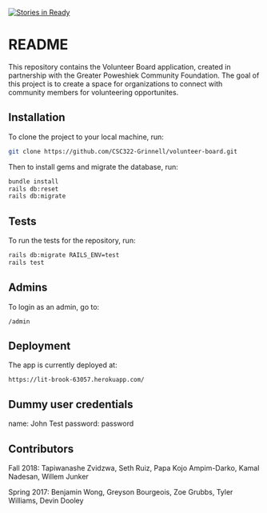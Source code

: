 [![Stories in Ready](https://badge.waffle.io/CSC322-Grinnell/volunteer-board.png?label=ready&title=Ready)](https://waffle.io/CSC322-Grinnell/volunteer-board)
# README
This repository contains the Volunteer Board application, created in partnership with the Greater Poweshiek Community Foundation. The goal of this project is to create a space for organizations to connect with community members for volunteering opportunites.

## Installation
To clone the project to your local machine, run:
```bash
git clone https://github.com/CSC322-Grinnell/volunteer-board.git
```

Then to install gems and migrate the database, run:
```bash
bundle install
rails db:reset
rails db:migrate
```

## Tests
To run the tests for the repository, run:
```bash
rails db:migrate RAILS_ENV=test
rails test
```

## Admins
To login as an admin, go to:
```
/admin
```

## Deployment

The app is currently deployed at:
```
https://lit-brook-63057.herokuapp.com/
```

## Dummy user credentials
name: John Test
password: password

## Contributors

Fall 2018:
Tapiwanashe Zvidzwa, Seth Ruiz, Papa Kojo Ampim-Darko, Kamal Nadesan, Willem Junker

Spring 2017:
Benjamin Wong, Greyson Bourgeois, Zoe Grubbs, Tyler Williams, Devin Dooley
